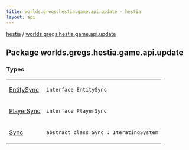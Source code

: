 ```yaml
---
title: worlds.gregs.hestia.game.api.update - hestia
layout: api
---
```


<div class='api-docs-breadcrumbs'><a href="../index.html">hestia</a> / <a href="./index.html">worlds.gregs.hestia.game.api.update</a></div>

## Package worlds.gregs.hestia.game.api.update

### Types

<table class="api-docs-table">
<tbody>
<tr>
<td markdown="1">

<a href="-entity-sync/index.html">EntitySync</a>


</td>
<td markdown="1">
<div class="signature"><code><span class="keyword">interface </span><span class="identifier">EntitySync</span></code></div>

</td>
</tr>
<tr>
<td markdown="1">

<a href="-player-sync/index.html">PlayerSync</a>


</td>
<td markdown="1">
<div class="signature"><code><span class="keyword">interface </span><span class="identifier">PlayerSync</span></code></div>

</td>
</tr>
<tr>
<td markdown="1">

<a href="-sync/index.html">Sync</a>


</td>
<td markdown="1">
<div class="signature"><code><span class="keyword">abstract</span> <span class="keyword">class </span><span class="identifier">Sync</span>&nbsp;<span class="symbol">:</span>&nbsp;<span class="identifier">IteratingSystem</span></code></div>

</td>
</tr>
</tbody>
</table>
